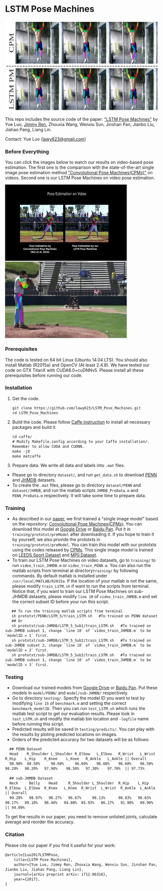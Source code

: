 # LSTM Pose Machines

<img src="figs/img.png" width="800" height="300" />

This repo includes the source code of the paper:
["LSTM Pose Machines"](https://arxiv.org/abs/1712.06316) by Yue Luo, [Jimmy Ren](http://www.jimmyren.com/), Zhouxia Wang, Wenxiu Sun, Jinshan Pan, Jianbo Liu, Jiahao Pang, Liang Lin.

Contact: Yue Luo (lawy623@gmail.com)

### Before Everything
You can click the images below to watch our results on video-based pose estimation. The first one is the comparison with the state-of-the-art single image pose estimation method ["Convolutional Pose Machines(CPMs)"](https://github.com/shihenw/convolutional-pose-machines-release) on videos. Second one is our LSTM Pose Machines on video pose estimation.

<a href="https://youtu.be/gOUcV4ZCT4A" target="_blank"><img src="figs/compare.png" width="400" height="250" /></a>
<a href="https://youtu.be/-sP3LWl6Ul0" target="_blank"><img src="figs/result.png" width="400" height="250" /></a>

### Prerequisites
The code is tested on 64 bit Linux (Ubuntu 14.04 LTS). You should also install Matlab (R2015a) and OpenCV (At least 2.4.8). We have tested our code on GTX TitanX with CUDA8.0+cuDNNv5. Please install all these prerequisites before running our code.
   
### Installation
1. Get the code. 
   ```Shell
   git clone https://github.com/lawy623/LSTM_Pose_Machines.git
   cd LSTM_Pose_Machines
   ```
2. Build the code. Please follow [Caffe instruction](http://caffe.berkeleyvision.org/installation.html) to install all necessary packages and build it.

   ```Shell
   cd caffe/
   # Modify Makefile.config according to your Caffe installation/. Remember to allow CUDA and CUDNN.
   make -j8
   make matcaffe
   ```
3. Prepare data. We write all data and labels into `.mat` files.

- Please go to directory `dataset/`, and run `get_data.sh` to download [PENN](http://dreamdragon.github.io/PennAction/) and [JHMDB](http://jhmdb.is.tue.mpg.de/) datasets.
- To create the `.mat` files, please go to directory `dataset/PENN` and `dataset/JHMDB`, and run the matlab scripts `JHMDB_PreData.m` and `PENN_PreData.m` respectively. It will take some time to prepare data.

### Training
- As described in our [paper](https://arxiv.org/abs/1712.06316), we first trained a "single image model" based on the repository: [Convolutional Pose Machines(CPMs)](https://github.com/shihenw/convolutional-pose-machines-release). You can download this model at [Google Drive](https://drive.google.com/open?id=1IfcSywYsX33aA_s8fw6rw7C7JJnqp6Fe) or [Baidu Pan](https://pan.baidu.com/s/1c17oOjm). Put it in `training/prototxt/preModel` after downloading it. If you hope to train it by yourself, we also provide the prototxts in `training/prototxt/preModel`. You can train this model with our prototxts using the codes released by [CPMs](https://github.com/shihenw/convolutional-pose-machines-release). This single image model is trained on [LEEDS Sport Dataset](http://www.comp.leeds.ac.uk/mat4saj/lsp.html) and [MPII Dataset](http://human-pose.mpi-inf.mpg.de/).
- To train our LSTM Pose Machines on video datasets, go to `training/` to run `video_train_JHMDB.m` or `video_train_PENN.m`. You can also run the matlab scripts from terminal at directory`training/` by following commands. By default matlab is installed under `/usr/local/MATLAB/R2015a`. If the location of your matlab is not the same, please modify `train_LSTM.sh` if want to run the scripts from terminal.
Notice that, if you want to train our LSTM Pose Machines on sub-JHMDB datasets, please modify `line 10` of `video_train_JHMDB.m` and set the correct subset ID before your run this script.

```Shell
   ## To run the training matlab scripts from terminal
   sh prototxt/PENN/LSTM_5/train_LSTM.sh   #To trained on PENN dataset
   ## Or
   sh prototxt/sub-JHMDB/LSTM_5_Sub1/train_LSTM.sh   #To trained on sub-JHMDB subset 1, change `line 10` of `video_train_JHMDB.m` to be `modelID = 1` first.
   sh prototxt/sub-JHMDB/LSTM_5_Sub2/train_LSTM.sh   #To trained on sub-JHMDB subset 2, change `line 10` of `video_train_JHMDB.m` to be `modelID = 2` first.
   sh prototxt/sub-JHMDB/LSTM_5_Sub3/train_LSTM.sh   #To trained on sub-JHMDB subset 3, change `line 10` of `video_train_JHMDB.m` to be `modelID = 3` first.
```

### Testing
- Download our trained models from [Google Drive](https://drive.google.com/open?id=17138Rx2OYrMrEbg8jt5_v4doxCAdQwxM) or [Baidu Pan](https://pan.baidu.com/s/1eS8hapW). Put these models in `model/PENN/` and `model/sub-JHMDB/` respectively.
- Go to directory `testing/`. Specify the model ID you want to test by modifying `line 15` of `benchmark.m` and setting the correct `benchmark_modelID`. Then you can run `test_LSTM.sh` which runs the matlab test script to get our evaluation results. Please look in `test_LSTM.sh` and modify the matlab bin location and `-logfile` name before running this script.
- Predicted results will be saved in `testing/predicts/`. You can play with the results by ploting predicted locations on images.
- Orders of the predicted accuracy for two datasets will be as follows:
```
  ## PENN Dataset
  Head    R_Shoulder L_Shoulder R_Elbow   L_Elbow   R_Wrist   L_Wrist   R_Hip    L_Hip    R_Knee    L_Knee   R_Ankle   L_Ankle || Overall
  98.90%  98.50%     98.60%     96.60%    96.60%    96.60%    96.50%    98.20%   98.20%   97.90%    98.50%   97.30%    97.70%  || 97.73%
  
  ## sub-JHMDB Dataset
  Neck     Belly    Head     R_Shoulder L_Shoulder  R_Hip    L_Hip    R_Elbow  L_Elbow  R_Knee   L_Knee  R_Wrist  L_Wrist  R_Ankle  L_Ankle || Overall
  99.20%   98.97%   98.27%   96.67%     96.13%      98.83%   98.63%   90.17%   89.10%   96.40%   94.80%  85.93%   86.17%   91.90%   89.90%  || 94.09%
```
To get the results in our paper, you need to remove unlisted joints, calculate average and reorder the accuracy.

### Citation
Please cite our paper if you find it useful for your work:
```
@article{Luo2017LSTMPose,
    title={LSTM Pose Machines},
    author={Yue Luo, Jimmy Ren, Zhouxia Wang, Wenxiu Sun, Jinshan Pan, Jianbo Liu, Jiahao Pang, Liang Lin},
    journal={arXiv preprint arXiv: 1712.06316},
    year={2017},
}
